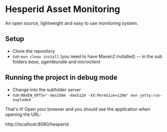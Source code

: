Hesperid Asset Monitoring
=========================

An open source, lightweight and easy to use monitoring system.

## Setup

- Clone the repository
- run `mvn clean install` (you need to have Maven2 installed)
-- in the sub folders *base*, *agentbundle* and *microclient*

## Running the project in debug mode
- Change into the subfolder *server*
- run `MAVEN_OPTS="-Xms256m -Xmx512m -XX:PermSize=128m" mvn jetty:run-exploded`

That's it! Open your browser and you should see the application when opening the URL:

http://localhost:8080/hesperid
